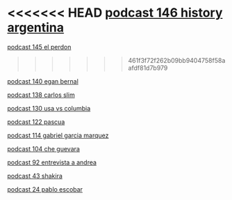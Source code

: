 
<<<<<<< HEAD
[podcast 146 history argentina](https://www.espanolistos.com/wp-content/uploads/2019/10/Episodio-146-Transcript-Historia-de-Argentina.pdf)
=======
[podcast 145 el perdon](https://www.espanolistos.com/wp-content/uploads/2019/09/Episodio-145-Transcript-El-Perdon.pdf)
>>>>>>> 461f3f72f262b09bb9404758f58aafdf81d7b979

[podcast 140 egan bernal](https://www.espanolistos.com/wp-content/uploads/2019/08/Episodio-140-Transcript-Ciclismo.pdf)

[podcast 138 carlos slim](https://www.espanolistos.com/wp-content/uploads/2019/08/Episodio-138-Transcript-Carlos-Slim.pdf)

[podcast 130 usa vs columbia](https://www.espanolistos.com/wp-content/uploads/2019/06/Episodio-130-Transcript-Lo-Que-Nos-Gusta-De-Estados-Unidos-Y-Colombia.pdf)

[podcast 122 pascua](https://www.espanolistos.com/wp-content/uploads/2019/04/Podcast-122-Transcript-Pascua.pdf)

[podcast 114 gabriel garcia marquez](https://www.espanolistos.com/wp-content/uploads/2019/03/Episodio-114-Transcript-Gabriel-Garcia-Marquez-Biography.pdf)

[podcast 104 che guevara](https://www.espanolistos.com/wp-content/uploads/2018/12/Episodio-104-Transcript-Che-Guevara.pdf)

[podcast 92 entrevista a andrea](https://www.espanolistos.com/wp-content/uploads/2018/09/Episodio-092-Transcript-Nate-Entrevista-a-Andrea.pdf)

[podcast 43 shakira](https://www.espanolistos.com/wp-content/uploads/2017/09/Podcast-43-Transcript-Shakira.pdf)

[podcast 24 pablo escobar](https://www.espanolistos.com/wp-content/uploads/2017/04/PODCAST-24-TRANSCRIPT-Pablo-Escobar.pdf)
